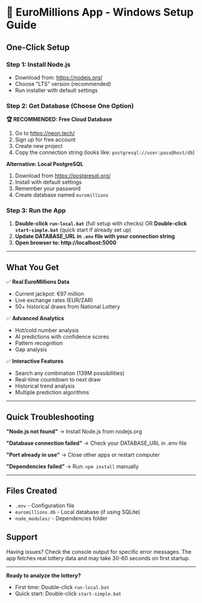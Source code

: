 # 🎯 EuroMillions App - Windows Setup Guide

## One-Click Setup

### Step 1: Install Node.js
- Download from: https://nodejs.org/
- Choose "LTS" version (recommended)
- Run installer with default settings

### Step 2: Get Database (Choose One Option)

**🏆 RECOMMENDED: Free Cloud Database**
1. Go to https://neon.tech/
2. Sign up for free account
3. Create new project
4. Copy the connection string (looks like: `postgresql://user:pass@host/db`)

**Alternative: Local PostgreSQL**
1. Download from https://postgresql.org/
2. Install with default settings
3. Remember your password
4. Create database named `euromillions`

### Step 3: Run the App
1. **Double-click `run-local.bat`** (full setup with checks)
   OR
   **Double-click `start-simple.bat`** (quick start if already set up)
2. **Update DATABASE_URL in `.env` file with your connection string**
3. **Open browser to: http://localhost:5000**

---

## What You Get

✅ **Real EuroMillions Data**
- Current jackpot: €97 million
- Live exchange rates (EUR/ZAR)
- 50+ historical draws from National Lottery

✅ **Advanced Analytics**
- Hot/cold number analysis
- AI predictions with confidence scores
- Pattern recognition
- Gap analysis

✅ **Interactive Features**
- Search any combination (139M possibilities)
- Real-time countdown to next draw
- Historical trend analysis
- Multiple prediction algorithms

---

## Quick Troubleshooting

**"Node.js not found"**
→ Install Node.js from nodejs.org

**"Database connection failed"**
→ Check your DATABASE_URL in .env file

**"Port already in use"**
→ Close other apps or restart computer

**"Dependencies failed"**
→ Run: `npm install` manually

---

## Files Created

- `.env` - Configuration file
- `euromillions.db` - Local database (if using SQLite)
- `node_modules/` - Dependencies folder

## Support

Having issues? Check the console output for specific error messages.
The app fetches real lottery data and may take 30-60 seconds on first startup.

---

**Ready to analyze the lottery?**
- First time: Double-click `run-local.bat`
- Quick start: Double-click `start-simple.bat`